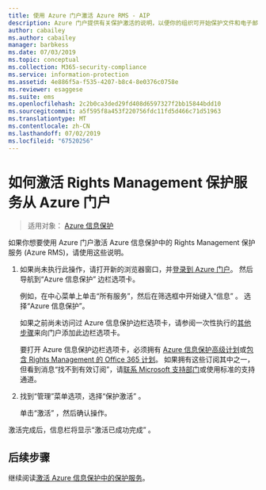 ```yaml
---
title: 使用 Azure 门户激活 Azure RMS - AIP
description: Azure 门户提供有关保护激活的说明，以便你的组织可开始保护文件和电子邮件。
author: cabailey
ms.author: cabailey
manager: barbkess
ms.date: 07/03/2019
ms.topic: conceptual
ms.collection: M365-security-compliance
ms.service: information-protection
ms.assetid: 4e886f5a-f535-4207-b8c4-8e0376c0758e
ms.reviewer: esaggese
ms.suite: ems
ms.openlocfilehash: 2c2b0ca3ded29fd408d6597327f2bb15844bdd10
ms.sourcegitcommit: a5f595f8a453f220756fdc11fd5d466c71d51963
ms.translationtype: MT
ms.contentlocale: zh-CN
ms.lasthandoff: 07/02/2019
ms.locfileid: "67520256"
---
```

# <a name="how-to-activate-the-rights-management-protection-service-from-the-azure-portal"></a>如何激活 Rights Management 保护服务从 Azure 门户

>适用对象：  [Azure 信息保护](https://azure.microsoft.com/pricing/details/information-protection)

如果你想要使用 Azure 门户激活 Azure 信息保护中的 Rights Management 保护服务 (Azure RMS)，请使用这些说明。

1. 如果尚未执行此操作，请打开新的浏览器窗口，并[登录到 Azure 门户](configure-policy.md#signing-in-to-the-azure-portal)。 然后导航到“Azure 信息保护”  边栏选项卡。
    
    例如，在中心菜单上单击“所有服务”，然后在筛选框中开始键入“信息”   。 选择“Azure 信息保护”。 
    
    如果之前尚未访问过 Azure 信息保护边栏选项卡，请参阅一次性执行的[其他步骤](configure-policy.md#to-access-the-azure-information-protection-blade-for-the-first-time)来向门户添加此边栏选项卡。
    
    要打开 Azure 信息保护边栏选项卡，必须拥有 [Azure 信息保护高级计划](https://www.microsoft.com/cloud-platform/azure-information-protection-pricing)或[包含 Rights Management 的 Office 365 计划](https://download.microsoft.com/download/E/C/F/ECF42E71-4EC0-48FF-AA00-577AC14D5B5C/Azure_Information_Protection_licensing_datasheet_EN-US.pdf)。 如果拥有这些订阅其中之一，但看到消息“找不到有效订阅”，请[联系 Microsoft 支持部门](information-support.md#to-contact-microsoft-support)或使用标准的支持通道。

2. 找到“管理”菜单选项，选择“保护激活”   。 
    
    单击“激活”  ，然后确认操作。 

激活完成后，信息栏将显示“激活已成功完成”  。


## <a name="next-steps"></a>后续步骤
继续阅读[激活 Azure 信息保护中的保护服务](activate-service.md#configuring-onboarding-controls-for-a-phased-deployment)。

